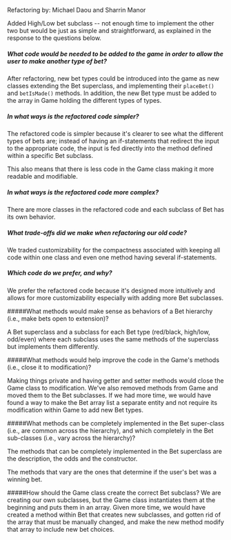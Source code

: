 Refactoring by: Michael Daou and Sharrin Manor

Added High/Low bet subclass -- not enough time to implement the other two but would be just as simple and straightforward, as explained in the response to the questions below.

##### What code would be needed to be added to the game in order to allow the user to make another type of bet?

After refactoring, new bet types could be introduced into the game as new classes extending the Bet superclass, and implementing their ```placeBet()``` and ```betIsMade()``` methods. In addition, the new Bet type must be added to the array in Game holding the different types of types. 

##### In what ways is the refactored code simpler?

The refactored code is simpler because it's clearer to see what the different types of bets are; instead of having an if-statements that redirect the input to the appropriate code, the input is fed directly into the method defined within a specific Bet subclass.

This also means that there is less code in the Game class making it more readable and modifiable. 

##### In what ways is the refactored code more complex?

There are more classes in the refactored code and each subclass of Bet has its own behavior. 

##### What trade-offs did we make when refactoring our old code?
We traded customizability for the compactness associated with keeping all code within one class and even one method having several if-statements.

##### Which code do we prefer, and why?
We prefer the refactored code because it's designed more intuitively and allows for more customizability especially with adding more Bet subclasses.

#####What methods would make sense as behaviors of a Bet hierarchy (i.e., make bets open to extension)? 

A Bet superclass and a subclass for each Bet type (red/black, high/low, odd/even) where each subclass uses the same methods of the superclass but implements them differently. 

#####What methods would help improve the code in the Game's methods (i.e., close it to modification)?

Making things private and having getter and setter methods would close the Game class to modification. We've also removed methods from Game and moved them to the Bet subclasses. If we had more time, we would have found a way to make the Bet array list a separate entity and not require its modification within Game to add new Bet types.

#####What methods can be completely implemented in the Bet super-class (i.e., are common across the hierarchy), and which completely in the Bet sub-classes (i.e., vary across the hierarchy)?

The methods that can be completely implemented in the Bet superclass are the description, the odds and the constructor. 

The methods that vary are the ones that determine if the user's bet was a winning bet.

#####How should the Game class create the correct Bet subclass?
We are creating our own subclasses, but the Game class instantiates them at the beginning and puts them in an array. Given more time, we would have created a method within Bet that creates new subclasses, and gotten rid of the array that must be manually changed, and make the new method modify that array to include new bet choices. 
